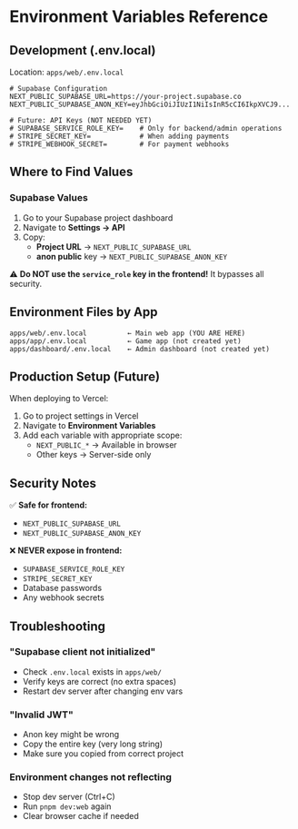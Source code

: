 # Environment Variables Reference

## Development (.env.local)

Location: `apps/web/.env.local`

```env
# Supabase Configuration
NEXT_PUBLIC_SUPABASE_URL=https://your-project.supabase.co
NEXT_PUBLIC_SUPABASE_ANON_KEY=eyJhbGciOiJIUzI1NiIsInR5cCI6IkpXVCJ9...

# Future: API Keys (NOT NEEDED YET)
# SUPABASE_SERVICE_ROLE_KEY=    # Only for backend/admin operations
# STRIPE_SECRET_KEY=            # When adding payments
# STRIPE_WEBHOOK_SECRET=        # For payment webhooks
```

## Where to Find Values

### Supabase Values
1. Go to your Supabase project dashboard
2. Navigate to **Settings → API**
3. Copy:
   - **Project URL** → `NEXT_PUBLIC_SUPABASE_URL`
   - **anon public** key → `NEXT_PUBLIC_SUPABASE_ANON_KEY`

⚠️ **Do NOT use the `service_role` key in the frontend!** It bypasses all security.

## Environment Files by App

```
apps/web/.env.local          ← Main web app (YOU ARE HERE)
apps/app/.env.local          ← Game app (not created yet)
apps/dashboard/.env.local    ← Admin dashboard (not created yet)
```

## Production Setup (Future)

When deploying to Vercel:

1. Go to project settings in Vercel
2. Navigate to **Environment Variables**
3. Add each variable with appropriate scope:
   - `NEXT_PUBLIC_*` → Available in browser
   - Other keys → Server-side only

## Security Notes

✅ **Safe for frontend:**
- `NEXT_PUBLIC_SUPABASE_URL`
- `NEXT_PUBLIC_SUPABASE_ANON_KEY`

❌ **NEVER expose in frontend:**
- `SUPABASE_SERVICE_ROLE_KEY`
- `STRIPE_SECRET_KEY`
- Database passwords
- Any webhook secrets

## Troubleshooting

### "Supabase client not initialized"
- Check `.env.local` exists in `apps/web/`
- Verify keys are correct (no extra spaces)
- Restart dev server after changing env vars

### "Invalid JWT"
- Anon key might be wrong
- Copy the entire key (very long string)
- Make sure you copied from correct project

### Environment changes not reflecting
- Stop dev server (Ctrl+C)
- Run `pnpm dev:web` again
- Clear browser cache if needed
